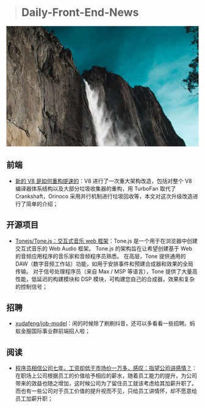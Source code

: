 > # Daily-Front-End-News

[![cover][img]][link]

[img]: https://github.com/fengshangwuqi/Daily-Front-End-News/blob/master/history/2018/08/27/why-the-new-v8-is-so-damn-fast.jpg "新的V8是如何重构提速的"
[link]: https://mp.weixin.qq.com/s/hARJrq_baizVkW5SPUl81Q

## 前端

- [新的 V8 是如何重构提速的](https://mp.weixin.qq.com/s/hARJrq_baizVkW5SPUl81Q)：V8 进行了一次重大架构改造，包括对整个 V8 编译器体系结构以及大部分垃圾收集器的重构，用 TurboFan 取代了 Crankshaft，Orinoco 采用并行机制进行垃圾回收等，本文对这次升级改造进行了简单的介绍；

## 开源项目

- [Tonejs/Tone.js：交互式音乐 web 框架](https://github.com/Tonejs/Tone.js)：Tone.js 是一个用于在浏览器中创建交互式音乐的 Web Audio 框架。 Tone.js 的架构旨在让希望创建基于 Web 的音频应用程序的音乐家和音频程序员熟悉。 在高层，Tone 提供通用的 DAW（数字音频工作站）功能，如用于安排事件和预建合成器和效果的全局传输。 对于信号处理程序员（来自 Max / MSP 等语言），Tone 提供了大量高性能，低延迟的构建模块和 DSP 模块，可构建您自己的合成器，效果和复杂的控制信号；

## 招聘

- [xudafeng/job-model](https://github.com/xudafeng/job-model)：闲的时候除了刷刷抖音，还可以多看看一些招聘。蚂蚁金服国际事业群前端招人啦；

## 阅读

- [程序员相信公司七年，工资却低于市场价一万多，感叹：指望公司讲感情？](https://mp.weixin.qq.com/s/pYrI2-S0t0NCy9DskGPTyw)：在职场上公司根据员工的价值给予相应的薪水，随着员工能力的提升，为公司带来的效益也随之增加，这时候公司为了留住员工就该考虑给其加薪升职了。而也有一些公司对于员工价值的提升视而不见，只给员工讲情怀，却不愿意给员工加薪升职；
